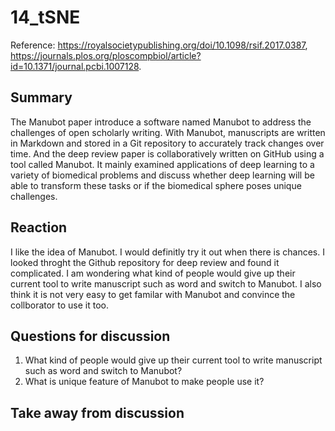# 14_tSNE

Reference: https://royalsocietypublishing.org/doi/10.1098/rsif.2017.0387, https://journals.plos.org/ploscompbiol/article?id=10.1371/journal.pcbi.1007128.


## Summary
The Manubot paper introduce a software named Manubot to address the challenges of open scholarly writing. With Manubot, manuscripts are written in Markdown and stored in a Git repository to accurately track changes over time.  And the deep review paper is collaboratively written on GitHub using a tool called Manubot. It mainly examined applications of deep learning to a variety of biomedical problems and discuss whether deep learning will be able to transform these tasks or if the biomedical sphere poses unique challenges. 


## Reaction

I like the idea of Manubot. I would definitly try it out when there is chances. I looked throght the Github repository for deep review and found it complicated. I am wondering what kind of people would give up their current tool to write manuscript such as word and switch to Manubot. I also think it is not very easy to get familar with Manubot and convince the collborator to use it too.


## Questions for discussion

1. What kind of people would give up their current tool to write manuscript such as word and switch to Manubot?
2. What is unique feature of Manubot to make people use it?

## Take away from discussion
